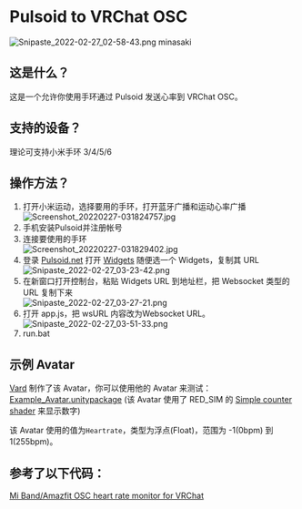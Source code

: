 # Pulsoid to VRChat OSC
![Snipaste_2022-02-27_02-58-43.png](https://vip2.loli.io/2022/02/27/L8DqeOMBpbQ7T2A.png)
minasaki

## 这是什么？
这是一个允许你使用手环通过 Pulsoid 发送心率到 VRChat OSC。

## 支持的设备？
理论可支持小米手环 3/4/5/6

## 操作方法？
1. 打开小米运动，选择要用的手环，打开蓝牙广播和运动心率广播<br>
![Screenshot_20220227-031824757.jpg](https://vip2.loli.io/2022/02/27/7CKeypYB3AQHo2z.jpg)
2. 手机安装Pulsoid并注册帐号
3. 连接要使用的手环<br>
![Screenshot_20220227-031829402.jpg](https://vip1.loli.io/2022/02/27/ik9vORBDCKHMZmr.jpg)
4. 登录 [Pulsoid.net](https://pulsoid.net/) 打开 [Widgets](https://pulsoid.net/ui/configuration) 随便选一个 Widgets，复制其 URL<br>
![Snipaste_2022-02-27_03-23-42.png](https://vip2.loli.io/2022/02/27/pNXmt8CgcndbhoK.png)
5. 在新窗口打开控制台，粘贴 Widgets URL 到地址栏，把 Websocket 类型的 URL 复制下来<br>
![Snipaste_2022-02-27_03-27-21.png](https://vip1.loli.io/2022/02/27/PQadv38y5OstGlR.png)
6. 打开 app.js，把 wsURL 内容改为Websocket URL。<br>
![Snipaste_2022-02-27_03-51-33.png](https://vip1.loli.io/2022/02/27/r8niHf2LqC5zAZN.png)
7. run.bat

## 示例 Avatar
[Vard](https://twitter.com/VardFree) 制作了该 Avatar，你可以使用他的 Avatar 来测试：[Example_Avatar.unitypackage](https://github.com/vard88508/vrc-osc-miband-hrm/releases) (该 Avatar 使用了 RED_SIM 的 [Simple counter shader](https://patreon.com/posts/simple-counter-62864361) 来显示数字)

该 Avatar 使用的值为`Heartrate`，类型为浮点(Float)，范围为 -1(0bpm) 到 1(255bpm)。

## 参考了以下代码：
[Mi Band/Amazfit OSC heart rate monitor for VRChat](https://github.com/vard88508/vrc-osc-miband-hrm)